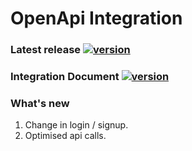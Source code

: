 # OpenApi Integration

### Latest release [![version](https://img.shields.io/badge/version-1.0.9-green)](https://github.com/CocoaPods/Specs/blob/master/Specs/3/4/b/OpenAPI/1.0.9/OpenAPI.podspec.json)
### Integration Document [![version](https://img.shields.io/badge/Documentation-blue)](https://github.com/In-telligentLLC/openapi-ios/blob/P000851903-4552-open-api-i-os-writing-new-openapi-markdownlanguage/OpenApi%20integration.md)
### What's new
 1. Change in login / signup.
 2. Optimised api calls.
